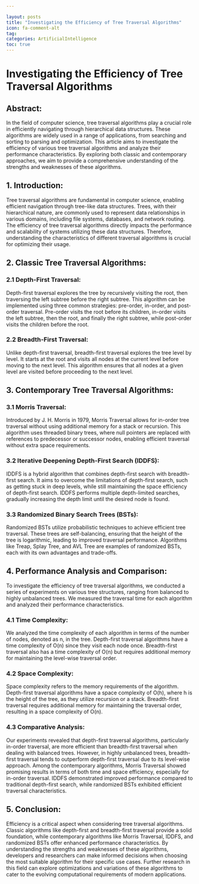 ```yaml
---

layout: posts
title: "Investigating the Efficiency of Tree Traversal Algorithms"
icon: fa-comment-alt
tag:      
categories: ArtificialIntelligence
toc: true
---
```




# Investigating the Efficiency of Tree Traversal Algorithms

## Abstract:
In the field of computer science, tree traversal algorithms play a crucial role in efficiently navigating through hierarchical data structures. These algorithms are widely used in a range of applications, from searching and sorting to parsing and optimization. This article aims to investigate the efficiency of various tree traversal algorithms and analyze their performance characteristics. By exploring both classic and contemporary approaches, we aim to provide a comprehensive understanding of the strengths and weaknesses of these algorithms.

## 1. Introduction:
Tree traversal algorithms are fundamental in computer science, enabling efficient navigation through tree-like data structures. Trees, with their hierarchical nature, are commonly used to represent data relationships in various domains, including file systems, databases, and network routing. The efficiency of tree traversal algorithms directly impacts the performance and scalability of systems utilizing these data structures. Therefore, understanding the characteristics of different traversal algorithms is crucial for optimizing their usage.

## 2. Classic Tree Traversal Algorithms:
### 2.1 Depth-First Traversal: 
Depth-first traversal explores the tree by recursively visiting the root, then traversing the left subtree before the right subtree. This algorithm can be implemented using three common strategies: pre-order, in-order, and post-order traversal. Pre-order visits the root before its children, in-order visits the left subtree, then the root, and finally the right subtree, while post-order visits the children before the root.

### 2.2 Breadth-First Traversal: 
Unlike depth-first traversal, breadth-first traversal explores the tree level by level. It starts at the root and visits all nodes at the current level before moving to the next level. This algorithm ensures that all nodes at a given level are visited before proceeding to the next level.

## 3. Contemporary Tree Traversal Algorithms:
### 3.1 Morris Traversal:
Introduced by J. H. Morris in 1979, Morris Traversal allows for in-order tree traversal without using additional memory for a stack or recursion. This algorithm uses threaded binary trees, where null pointers are replaced with references to predecessor or successor nodes, enabling efficient traversal without extra space requirements.

### 3.2 Iterative Deepening Depth-First Search (IDDFS):
IDDFS is a hybrid algorithm that combines depth-first search with breadth-first search. It aims to overcome the limitations of depth-first search, such as getting stuck in deep levels, while still maintaining the space efficiency of depth-first search. IDDFS performs multiple depth-limited searches, gradually increasing the depth limit until the desired node is found.

### 3.3 Randomized Binary Search Trees (BSTs):
Randomized BSTs utilize probabilistic techniques to achieve efficient tree traversal. These trees are self-balancing, ensuring that the height of the tree is logarithmic, leading to improved traversal performance. Algorithms like Treap, Splay Tree, and AVL Tree are examples of randomized BSTs, each with its own advantages and trade-offs.

## 4. Performance Analysis and Comparison:
To investigate the efficiency of tree traversal algorithms, we conducted a series of experiments on various tree structures, ranging from balanced to highly unbalanced trees. We measured the traversal time for each algorithm and analyzed their performance characteristics.

### 4.1 Time Complexity:
We analyzed the time complexity of each algorithm in terms of the number of nodes, denoted as n, in the tree. Depth-first traversal algorithms have a time complexity of O(n) since they visit each node once. Breadth-first traversal also has a time complexity of O(n) but requires additional memory for maintaining the level-wise traversal order.

### 4.2 Space Complexity:
Space complexity refers to the memory requirements of the algorithm. Depth-first traversal algorithms have a space complexity of O(h), where h is the height of the tree, as they utilize recursion or a stack. Breadth-first traversal requires additional memory for maintaining the traversal order, resulting in a space complexity of O(n).

### 4.3 Comparative Analysis:
Our experiments revealed that depth-first traversal algorithms, particularly in-order traversal, are more efficient than breadth-first traversal when dealing with balanced trees. However, in highly unbalanced trees, breadth-first traversal tends to outperform depth-first traversal due to its level-wise approach. Among the contemporary algorithms, Morris Traversal showed promising results in terms of both time and space efficiency, especially for in-order traversal. IDDFS demonstrated improved performance compared to traditional depth-first search, while randomized BSTs exhibited efficient traversal characteristics.

## 5. Conclusion:
Efficiency is a critical aspect when considering tree traversal algorithms. Classic algorithms like depth-first and breadth-first traversal provide a solid foundation, while contemporary algorithms like Morris Traversal, IDDFS, and randomized BSTs offer enhanced performance characteristics. By understanding the strengths and weaknesses of these algorithms, developers and researchers can make informed decisions when choosing the most suitable algorithm for their specific use cases. Further research in this field can explore optimizations and variations of these algorithms to cater to the evolving computational requirements of modern applications.